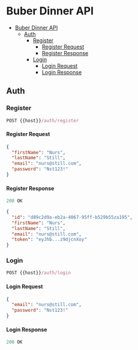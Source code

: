 # Buber Dinner API

- [Buber Dinner API](#buber-dinner-api)
  - [Auth](#auth)
    - [Register](#register)
      - [Register Request](#register-request)
      - [Register Response](#register-response)
    - [Login](#login)
      - [Login Request](#login-request)
      - [Login Response](#login-response)

## Auth

### Register

```js
POST {{host}}/auth/register
```

#### Register Request

```json
{
  "firstName": "Nurs",
  "lastName": "Still",
  "email": "nurs@still.com",
  "password": "Nst123!"
}
```

#### Register Response

```js
200 OK
```

```json
{
  "id": "d89c2d9a-eb2a-4067-95ff-b529b55za195",
  "firstName": "Nurs",
  "lastName": "Still",
  "email": "nurs@still.com",
  "token": "eyJhb...z9djcnXoy"
}
```

### Login

```js
POST {{host}}/auth/login
```

#### Login Request

```json
{
  "email": "nurs@still.com",
  "password": "Nst123!"
}
```

#### Login Response

```js
200 OK
```
